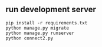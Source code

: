 ## run development server
```
pip install -r requirements.txt
python manage.py migrate
python manage.py runserver
python connect2.py
```